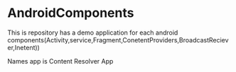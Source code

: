 # AndroidComponents
This is repository has a demo application for each android components(Activity,service,Fragment,ConetentProviders,BroadcastReciever,Inetent))


Names app is Content Resolver App
